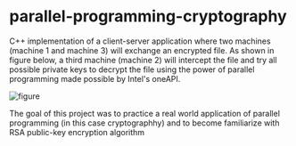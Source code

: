 # parallel-programming-cryptography
C++ implementation of a client-server application where two machines  (machine 1 and machine 3) will exchange an encrypted file. As shown in figure below, a third machine (machine 2) will intercept the file and try all possible private keys to decrypt the file using the power of parallel programming made possible by Intel's oneAPI. 

![figure](https://user-images.githubusercontent.com/60057862/176819163-ce04f563-44e4-4d8f-90dc-bc098b5ae92f.jpg)

The goal of this project was to practice a real world application of parallel programming (in this case cryptographhy) and to become familiarize with RSA public-key encryption algorithm
